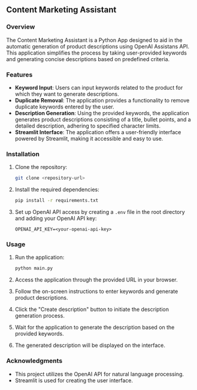 ## Content Marketing Assistant

### Overview
The Content Marketing Assistant is a Python App designed to aid in the automatic generation of product descriptions using OpenAI Assistans API. This application simplifies the process by taking user-provided keywords and generating concise descriptions based on predefined criteria.

### Features
- **Keyword Input**: Users can input keywords related to the product for which they want to generate descriptions.
- **Duplicate Removal**: The application provides a functionality to remove duplicate keywords entered by the user.
- **Description Generation**: Using the provided keywords, the application generates product descriptions consisting of a title, bullet points, and a detailed description, adhering to specified character limits.
- **Streamlit Interface**: The application offers a user-friendly interface powered by Streamlit, making it accessible and easy to use.

### Installation
1. Clone the repository:

    ```bash
    git clone <repository-url>
    ```

2. Install the required dependencies:

    ```bash
    pip install -r requirements.txt
    ```

3. Set up OpenAI API access by creating a `.env` file in the root directory and adding your OpenAI API key:

    ```
    OPENAI_API_KEY=<your-openai-api-key>
    ```

### Usage
1. Run the application:

    ```bash
    python main.py
    ```

2. Access the application through the provided URL in your browser.
3. Follow the on-screen instructions to enter keywords and generate product descriptions.
4. Click the "Create description" button to initiate the description generation process.
5. Wait for the application to generate the description based on the provided keywords.
6. The generated description will be displayed on the interface.

### Acknowledgments
- This project utilizes the OpenAI API for natural language processing.
- Streamlit is used for creating the user interface.

